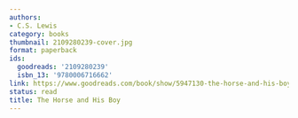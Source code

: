 ```yaml
---
authors:
- C.S. Lewis
category: books
thumbnail: 2109280239-cover.jpg
format: paperback
ids:
  goodreads: '2109280239'
  isbn_13: '9780006716662'
link: https://www.goodreads.com/book/show/5947130-the-horse-and-his-boy
status: read
title: The Horse and His Boy
---
```


